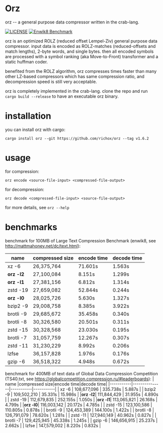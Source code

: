 Orz
===
orz -- a general purpose data compressor written in the crab-lang.

[![LICENSE](https://img.shields.io/badge/license-MIT-000000.svg)](https://github.com/richox/orz/blob/master/LICENSE)
[![Enwik8 Benchmark](https://github.com/richox/orz/actions/workflows/enwik8-benchmark.yml/badge.svg?branch=master)](https://github.com/richox/orz/actions/workflows/enwik8-benchmark.yml)

orz is an optimized ROLZ (reduced offset Lempel-Ziv) general purpose data compressor. input data is encoded as ROLZ-matches (reduced-offsets and match lengths), 2-byte words, and single bytes. then all encoded symbols are processed with a symbol ranking (aka Move-to-Front) transformer and a static huffman coder.

benefited from the ROLZ algorithm, orz compresses times faster than many other LZ-based compressors which has same compression ratio, and decompression speed is still very acceptable.

orz is completely implemented in the crab-lang. clone the repo and run `cargo build --release` to have an executable orz binary.

installation
============
you can install orz with cargo:

    cargo install orz --git https://github.com/richox/orz --tag v1.6.2

usage
=====

for compression:

    orz encode <source-file-input> <compressed-file-output>

for decompression:

    orz decode <compressed-file-input> <source-file-output>

for more details, see `orz --help`

benchmarks
==========
benchmark for 100MB of Large Text Compression Benchmark (enwik8, see http://mattmahoney.net/dc/text.html):

|   name    |compressed size|encode time|decode time|
|-----------|---------------|-----------|-----------|
|   xz -6   |  26,375,764   |  71.601s  |  1.563s   |
|**orz -l2**|  27,100,084   |  8.151s   |  1.299s   |
|**orz -l1**|  27,381,156   |  6.812s   |  1.314s   |
| zstd -19  |  27,659,082   |  52.844s  |  0.244s   |
|**orz -l0**|  28,025,726   |  5.630s   |  1.327s   |
| bzip2 -9  |  29,008,758   |  8.385s   |  3.922s   |
| brotli -9 |  29,685,672   |  35.458s  |  0.340s   |
| brotli -8 |  30,326,580   |  20.501s  |  0.311s   |
| zstd -15  |  30,328,568   |  23.030s  |  0.195s   |
| brotli -7 |  31,057,759   |  12.267s  |  0.307s   |
| zstd -11  |  31,230,229   |  8.992s   |  0.206s   |
|   lzfse   |  36,157,828   |  1.976s   |  0.176s   |
|  gzip -6  |  36,518,322   |  4.948s   |  0.672s   |

benchmark for 400MB of text data of Global Data Compression Competition (TS40.txt, see https://globalcompetition.compression.ru/#leaderboards):
|   name    |compressed size|encode time|decode time|
|-----------|---------------|-----------|-----------|
|   xz -6   |  108,677,096  | 335.738s  |  5.887s   |
| bzip2 -9  |  109,502,210  |  35.331s  |  15.986s  |
|**orz -l2**|  111,844,429  |  31.955s  |  4.890s   |
| zstd -19  |  112,679,835  | 252.155s  |  1.050s   |
|**orz -l1**|  113,065,821  |  26.168s  |  4.799s   |
|**orz -l0**|  116,003,142  |  20.172s  |  4.785s   |
| zstd -15  |  123,100,586  | 110.805s  |  0.878s   |
| brotli -9 |  124,453,389  | 144.100s  |  1.422s   |
| brotli -8 |  126,791,079  |  78.620s  |  1.281s   |
| zstd -11  |  127,940,149  |  40.962s  |  0.827s   |
| brotli -7 |  129,425,945  |  45.338s  |  1.245s   |
|  gzip -6  |  146,656,915  |  25.237s  |  2.662s   |
|   lzfse   |  147,579,002  |  8.220s   |  0.832s   |
